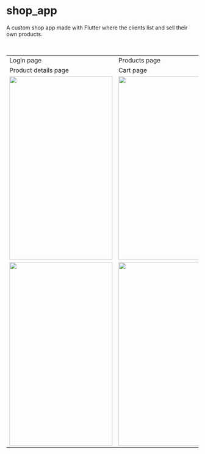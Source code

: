 # shop_app

A custom shop app made with Flutter where the clients list and sell their own products.

<img title="" src="screenshots/login.jpg" hspace="20"/>

<img title="" src="screenshots/products.jpg" hspace="20"/>

<img title="" src="screenshots/detail.jpg" hspace="20"/>

<img title="" src="screenshots/cart.jpg" hspace="20"/>
<table>
    <tr>
        <td>Login page</td>
        <td>Products page</td>
    </tr>
    <tr>
        <td>Product details page</td>
        <td>Cart page</td>
    </tr>
    </tr>
    <tr>
        <td><img src="screenshots/login.jpg" width=270 height=480></td>
        <td><img src="screenshots/products.jpg" width=270 height=480></td>
    </tr>
    <tr>
        <td><img src="screenshots/detail.jpg" width=270 height=480></td>
        <td><img src="screenshots/cart.jpg" width=270 height=480></td>
    </tr>
 </table>
